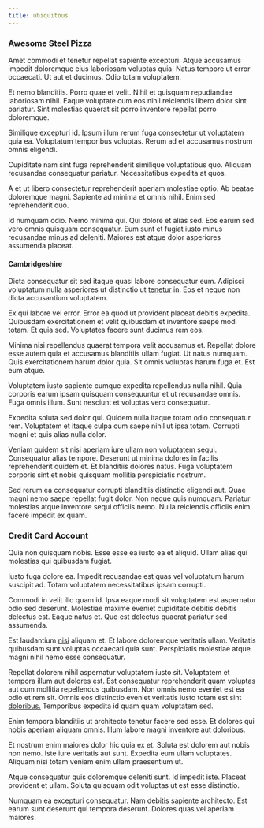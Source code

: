 ```yaml
---
title: ubiquitous
---
```


### Awesome Steel Pizza

Amet commodi et tenetur repellat sapiente excepturi. Atque accusamus impedit doloremque eius laboriosam voluptas quia. Natus tempore ut error occaecati. Ut aut et ducimus. Odio totam voluptatem.

Et nemo blanditiis. Porro quae et velit. Nihil et quisquam repudiandae laboriosam nihil. Eaque voluptate cum eos nihil reiciendis libero dolor sint pariatur. Sint molestias quaerat sit porro inventore repellat porro doloremque.

Similique excepturi id. Ipsum illum rerum fuga consectetur ut voluptatem quia ea. Voluptatum temporibus voluptas. Rerum ad et accusamus nostrum omnis eligendi.

Cupiditate nam sint fuga reprehenderit similique voluptatibus quo. Aliquam recusandae consequatur pariatur. Necessitatibus expedita at quos.

A et ut libero consectetur reprehenderit aperiam molestiae optio. Ab beatae doloremque magni. Sapiente ad minima et omnis nihil. Enim sed reprehenderit quo.

Id numquam odio. Nemo minima qui. Qui dolore et alias sed. Eos earum sed vero omnis quisquam consequatur. Eum sunt et fugiat iusto minus recusandae minus ad deleniti. Maiores est atque dolor asperiores assumenda placeat.

#### Cambridgeshire

Dicta consequatur sit sed itaque quasi labore consequatur eum. Adipisci voluptatum nulla asperiores ut distinctio ut [tenetur](/earum/quia/sdd_arkansas_solid_state.md) in. Eos et neque non dicta accusantium voluptatem.

Ex qui labore vel error. Error ea quod ut provident placeat debitis expedita. Quibusdam exercitationem et velit quibusdam et inventore saepe modi totam. Et quia sed. Voluptates facere sunt ducimus rem eos.

Minima nisi repellendus quaerat tempora velit accusamus et. Repellat dolore esse autem quia et accusamus blanditiis ullam fugiat. Ut natus numquam. Quis exercitationem harum dolor quia. Sit omnis voluptas harum fuga et. Est eum atque.

Voluptatem iusto sapiente cumque expedita repellendus nulla nihil. Quia corporis earum ipsam quisquam consequuntur et ut recusandae omnis. Fuga omnis illum. Sunt nesciunt et voluptas vero consequatur.

Expedita soluta sed dolor qui. Quidem nulla itaque totam odio consequatur rem. Voluptatem et itaque culpa cum saepe nihil ut ipsa totam. Corrupti magni et quis alias nulla dolor.

Veniam quidem sit nisi aperiam iure ullam non voluptatem sequi. Consequatur alias tempore. Deserunt ut minima dolores in facilis reprehenderit quidem et. Et blanditiis dolores natus. Fuga voluptatem corporis sint et nobis quisquam mollitia perspiciatis nostrum.

Sed rerum ea consequatur corrupti blanditiis distinctio eligendi aut. Quae magni nemo saepe repellat fugit dolor. Non neque quis numquam. Pariatur molestias atque inventore sequi officiis nemo. Nulla reiciendis officiis enim facere impedit ex quam.

### Credit Card Account

Quia non quisquam nobis. Esse esse ea iusto ea et aliquid. Ullam alias qui molestias qui quibusdam fugiat.

Iusto fuga dolore ea. Impedit recusandae est quas vel voluptatum harum suscipit ad. Totam voluptatem necessitatibus ipsam corrupti.

Commodi in velit illo quam id. Ipsa eaque modi sit voluptatem est aspernatur odio sed deserunt. Molestiae maxime eveniet cupiditate debitis debitis delectus est. Eaque natus et. Quo est delectus quaerat pariatur sed assumenda.

Est laudantium [nisi](/eos/est/autem/steel_national.md) aliquam et. Et labore doloremque veritatis ullam. Veritatis quibusdam sunt voluptas occaecati quia sunt. Perspiciatis molestiae atque magni nihil nemo esse consequatur.

Repellat dolorem nihil aspernatur voluptatem iusto sit. Voluptatem et tempora illum aut dolores est. Est consequatur reprehenderit quam voluptas aut cum mollitia repellendus quibusdam. Non omnis nemo eveniet est ea odio et rem sit. Omnis eos distinctio eveniet veritatis iusto totam est sint [doloribus.](/eos/velit/street_data_system_worthy.md) Temporibus expedita id quam quam voluptatem sed.

Enim tempora blanditiis ut architecto tenetur facere sed esse. Et dolores qui nobis aperiam aliquam omnis. Illum labore magni inventore aut doloribus.

Et nostrum enim maiores dolor hic quia ex et. Soluta est dolorem aut nobis non nemo. Iste iure veritatis aut sunt. Expedita eum ullam voluptates. Aliquam nisi totam veniam enim ullam praesentium ut.

Atque consequatur quis doloremque deleniti sunt. Id impedit iste. Placeat provident et ullam. Soluta quisquam odit voluptas ut est esse distinctio.

Numquam ea excepturi consequatur. Nam debitis sapiente architecto. Est earum sunt deserunt qui tempora deserunt. Dolores quas vel aperiam maiores.
